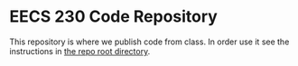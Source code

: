 # EECS 230 Code Repository

This repository is where we publish code from class. In order use it see the instructions in [the repo root directory](https://github.com/eecs230/code).

